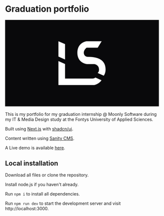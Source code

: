 # Graduation portfolio

![Logo](/public/logo/banner.png)

This is my portfolio for my graduation internship @ Moonly Software during my IT & Media Design study at the Fontys University of Applied Sciences.

Built using [Next.js](https://nextjs.org/) with [shadcn/ui](https://ui.shadcn.com/).

Content written using [Sanity CMS](https://www.sanity.io/).

A Live demo is available [here](https://graduation.lucswinkels.com).

## Local installation

Download all files or clone the repository.

Install node.js if you haven't already.

Run `npm i` to install all dependencies.

Run `npm run dev` to start the development server and visit http://localhost:3000.
